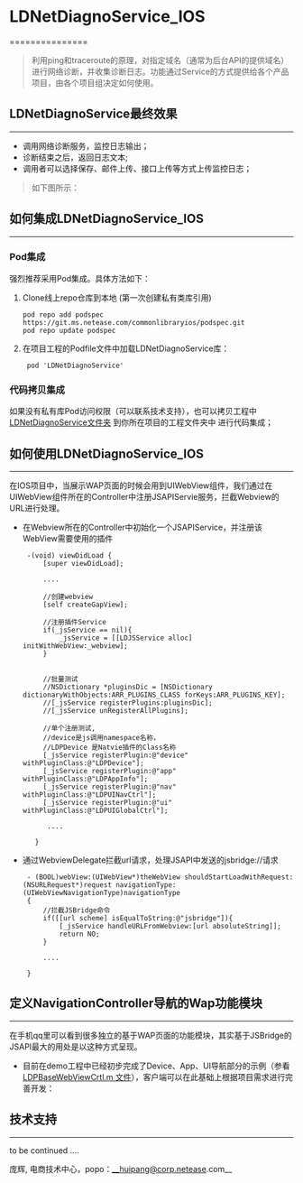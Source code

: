 # LDNetDiagnoService_IOS
===============

>利用ping和traceroute的原理，对指定域名（通常为后台API的提供域名）进行网络诊断，并收集诊断日志。功能通过Service的方式提供给各个产品项目，由各个项目组决定如何使用。



## LDNetDiagnoService最终效果
-------------------
>
* 调用网络诊断服务，监控日志输出；
* 诊断结束之后，返回日志文本;
* 调用者可以选择保存、邮件上传、接口上传等方式上传监控日志；

>如下图所示：



## 如何集成LDNetDiagnoService_IOS
-------------------

### Pod集成

>
强烈推荐采用Pod集成。具体方法如下：

1.  Clone线上repo仓库到本地 (第一次创建私有类库引用)

		pod repo add podspec https://git.ms.netease.com/commonlibraryios/podspec.git 
		pod repo update podspec
	
2. 在项目工程的Podfile文件中加载LDNetDiagnoService库：

		pod 'LDNetDiagnoService'


### 代码拷贝集成

>
如果没有私有库Pod访问权限（可以联系技术支持），也可以拷贝工程中[LDNetDiagnoService文件夹](LDNetDiagnoService) 到你所在项目的工程文件夹中 进行代码集成；


## 如何使用LDNetDiagnoService_IOS
---------------------------------

>
 在IOS项目中，当展示WAP页面的时候会用到UIWebView组件，我们通过在UIWebView组件所在的Controller中注册JSAPIServie服务，拦截Webview的URL进行处理。
 
 * 在Webview所在的Controller中初始化一个JSAPIService，并注册该WebView需要使用的插件
 
		-(void) viewDidLoad {
    		[super viewDidLoad];
    
    		....
    
	    	//创建webview
	    	[self createGapView];
        
		    //注册插件Service
    		if(_jsService == nil){
        		_jsService = [[LDJSService alloc] initWithWebView:_webview];
    		}
    

    		//批量测试
			//NSDictionary *pluginsDic = [NSDictionary dictionaryWithObjects:ARR_PLUGINS_CLASS forKeys:ARR_PLUGINS_KEY];
			//[_jsService registerPlugins:pluginsDic];
			//[_jsService unRegisterAllPlugins];
    
		    //单个注册测试, 
		    //device是js调用namespace名称， 
			//LDPDevice 是Natvie插件的Class名称
    		[_jsService registerPlugin:@"device" withPluginClass:@"LDPDevice"];
		    [_jsService registerPlugin:@"app" withPluginClass:@"LDPAppInfo"];
    		[_jsService registerPlugin:@"nav" withPluginClass:@"LDPUINavCtrl"];
		    [_jsService registerPlugin:@"ui" withPluginClass:@"LDPUIGlobalCtrl"];
		  	
		  	 ....
		    
		  }

 
 
 * 通过WebviewDelegate拦截url请求，处理JSAPI中发送的jsbridge://请求
 

		- (BOOL)webView:(UIWebView*)theWebView shouldStartLoadWithRequest:(NSURLRequest*)request navigationType:(UIWebViewNavigationType)navigationType
		{
			//拦截JSBridge命令
			if([[url scheme] isEqualToString:@"jsbridge"]){
        		[_jsService handleURLFromWebview:[url absoluteString]];
        		return NO;
    		}
    		
    		....

		}



## 定义NavigationController导航的Wap功能模块
-------------------------------------------

>
在手机qq里可以看到很多独立的基于WAP页面的功能模块，其实基于JSBridge的JSAPI最大的用处是以这种方式呈现。

* 目前在demo工程中已经初步完成了Device、App、UI导航部分的示例（参看[LDPBaseWebViewCrtl.m 文件](CommonJSAPI/LDPBaseWebViewCrtl.m)），客户端可以在此基础上根据项目需求进行完善开发：


>
		

## 技术支持
-------------------


>
to be continued ....



庞辉, 电商技术中心，popo：__huipang@corp.netease.com__
